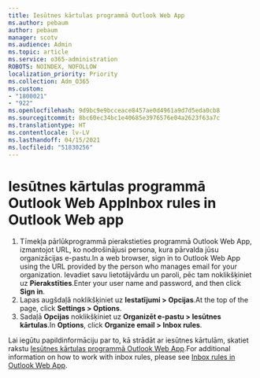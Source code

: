```yaml
---
title: Iesūtnes kārtulas programmā Outlook Web App
ms.author: pebaum
author: pebaum
manager: scotv
ms.audience: Admin
ms.topic: article
ms.service: o365-administration
ROBOTS: NOINDEX, NOFOLLOW
localization_priority: Priority
ms.collection: Adm_O365
ms.custom:
- "1800021"
- "922"
ms.openlocfilehash: 9d9bc9e9bcceace8457ae0d4961a9d7d5eda0cb8
ms.sourcegitcommit: 8bc60ec34bc1e40685e3976576e04a2623f63a7c
ms.translationtype: HT
ms.contentlocale: lv-LV
ms.lasthandoff: 04/15/2021
ms.locfileid: "51830256"
---
```

# <a name="inbox-rules-in-outlook-web-app"></a><span data-ttu-id="08d65-102">Iesūtnes kārtulas programmā Outlook Web App</span><span class="sxs-lookup"><span data-stu-id="08d65-102">Inbox rules in Outlook Web app</span></span>

1. <span data-ttu-id="08d65-103">Tīmekļa pārlūkprogrammā pierakstieties programmā Outlook Web App, izmantojot URL, ko nodrošinājusi persona, kura pārvalda jūsu organizācijas e-pastu.</span><span class="sxs-lookup"><span data-stu-id="08d65-103">In a web browser, sign in to Outlook Web App using the URL provided by the person who manages email for your organization.</span></span> <span data-ttu-id="08d65-104">Ievadiet savu lietotājvārdu un paroli, pēc tam noklikšķiniet uz **Pierakstīties**.</span><span class="sxs-lookup"><span data-stu-id="08d65-104">Enter your user name and password, and then click **Sign in**.</span></span>
2. <span data-ttu-id="08d65-105">Lapas augšdaļā noklikšķiniet uz **Iestatījumi > Opcijas**.</span><span class="sxs-lookup"><span data-stu-id="08d65-105">At the top of the page, click **Settings > Options**.</span></span>
3. <span data-ttu-id="08d65-106">Sadaļā **Opcijas** noklikšķiniet uz **Organizēt e-pastu > Iesūtnes kārtulas**.</span><span class="sxs-lookup"><span data-stu-id="08d65-106">In **Options**, click **Organize email > Inbox rules**.</span></span>

<span data-ttu-id="08d65-107">Lai iegūtu papildinformāciju par to, kā strādāt ar iesūtnes kārtulām, skatiet rakstu [Iesūtnes kārtulas programmā Outlook Web App](https://support.office.com/article/inbox-rules-in-outlook-web-app-edea3d17-00c9-434b-b9b7-26ee8d9f5622).</span><span class="sxs-lookup"><span data-stu-id="08d65-107">For additional information on how to work with inbox rules, please see [Inbox rules in Outlook Web App](https://support.office.com/article/inbox-rules-in-outlook-web-app-edea3d17-00c9-434b-b9b7-26ee8d9f5622).</span></span>
